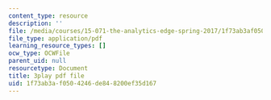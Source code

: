 ```yaml
---
content_type: resource
description: ''
file: /media/courses/15-071-the-analytics-edge-spring-2017/1f73ab3af0504246de848200ef35d167_ByiCbXfwGbc.pdf
file_type: application/pdf
learning_resource_types: []
ocw_type: OCWFile
parent_uid: null
resourcetype: Document
title: 3play pdf file
uid: 1f73ab3a-f050-4246-de84-8200ef35d167
---
```

